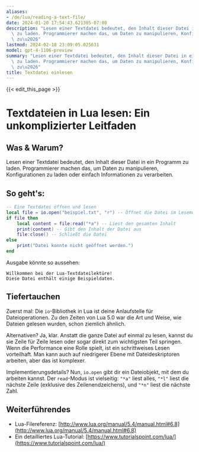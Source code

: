 ```yaml
---
aliases:
- /de/lua/reading-a-text-file/
date: 2024-01-20 17:54:43.621305-07:00
description: "Lesen einer Textdatei bedeutet, den Inhalt dieser Datei in ein Programm\
  \ zu laden. Programmierer machen das, um Daten zu manipulieren, Konfigurationen\
  \ zu\u2026"
lastmod: 2024-02-18 23:09:05.025631
model: gpt-4-1106-preview
summary: "Lesen einer Textdatei bedeutet, den Inhalt dieser Datei in ein Programm\
  \ zu laden. Programmierer machen das, um Daten zu manipulieren, Konfigurationen\
  \ zu\u2026"
title: Textdatei einlesen
---
```


{{< edit_this_page >}}

# Textdateien in Lua lesen: Ein unkomplizierter Leitfaden

## Was & Warum?
Lesen einer Textdatei bedeutet, den Inhalt dieser Datei in ein Programm zu laden. Programmierer machen das, um Daten zu manipulieren, Konfigurationen zu laden oder einfach Informationen zu verarbeiten.

## So geht's:
```Lua
-- Eine Textdatei öffnen und lesen
local file = io.open("beispiel.txt", "r") -- Öffnet die Datei im Lesemodus
if file then
    local content = file:read("*a") -- Liest den gesamten Inhalt
    print(content) -- Gibt den Inhalt der Datei aus
    file:close() -- Schließt die Datei
else
    print("Datei konnte nicht geöffnet werden.")
end
```

Ausgabe könnte so aussehen:
```
Willkommen bei der Lua-Textdateilektüre!
Diese Datei enthält einige Beispieldaten.
```

## Tiefertauchen
Zuerst mal: Die `io`-Bibliothek in Lua ist deine Anlaufstelle für Dateioperationen. Zu den Zeiten von Lua 5.0 war die Art und Weise, wie Dateien gelesen wurden, schon ziemlich ähnlich.

Alternativen? Ja, klar. Anstatt die ganze Datei auf einmal zu lesen, kannst du sie Zeile für Zeile lesen oder sogar direkt zum wichtigsten Teil springen. Wenn die Performance eine Rolle spielt, ist ein schrittweises Lesen vorteilhaft. Man kann auch auf niedrigerer Ebene mit Dateideskriptoren arbeiten, aber das ist komplexer.

Implementierungsdetails? Nun, `io.open` gibt dir ein Dateiobjekt, mit dem du arbeiten kannst. Der `read`-Modus ist vielseitig: `"*a"` liest alles, `"*l"` liest die nächste Zeile (exklusive des Zeilenendzeichens), und `"*n"` liest die nächste Zahl.

## Weiterführendes
- Lua-Filereferenz: [http://www.lua.org/manual/5.4/manual.html#6.8](http://www.lua.org/manual/5.4/manual.html#6.8)
- Ein detailliertes Lua-Tutorial: [https://www.tutorialspoint.com/lua/](https://www.tutorialspoint.com/lua/)

